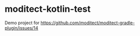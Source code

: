 # moditect-kotlin-test

Demo project for https://github.com/moditect/moditect-gradle-plugin/issues/14
